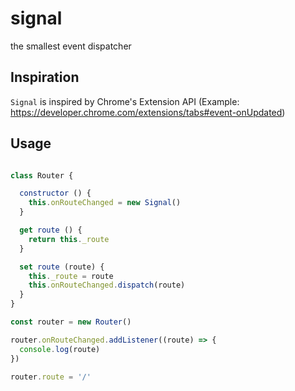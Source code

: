 # signal
the smallest event dispatcher

## Inspiration
`Signal` is inspired by Chrome's Extension API (Example: https://developer.chrome.com/extensions/tabs#event-onUpdated)

## Usage

```js

class Router {

  constructor () {
    this.onRouteChanged = new Signal()
  }

  get route () {
    return this._route
  }  

  set route (route) {
    this._route = route
    this.onRouteChanged.dispatch(route)
  }
}

const router = new Router()

router.onRouteChanged.addListener((route) => {
  console.log(route)
})

router.route = '/'

```
